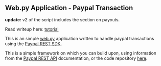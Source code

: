 ## Web.py Application - Paypal Transaction

**update:** v2 of the script includes the section on payouts.

Read writeup here: [tutorial](http://wp.me/p1m8ym-4c)

This is an simple [web.py](http://webpy.org/) application written to handle paypal transactions using the [Paypal REST SDK](https://pypi.python.org/pypi/paypalrestsdk/1.7.2).

This is a simple framework on which you can build upon, using information from the [Paypal REST API](https://developer.paypal.com/webapps/developer/docs/api/) documentation, or the code repository [here](https://github.com/paypal/PayPal-Python-SDK/).
